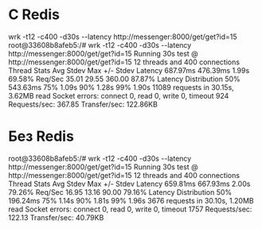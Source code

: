 # С Redis
wrk -t12 -c400 -d30s --latency http://messenger:8000/get/get?id=15
root@33608b8afeb5:/# wrk -t12 -c400 -d30s --latency http://messenger:8000/get/get?id=15
Running 30s test @ http://messenger:8000/get/get?id=15
  12 threads and 400 connections
  Thread Stats   Avg      Stdev     Max   +/- Stdev
    Latency   687.97ms  476.39ms   1.99s    69.58%
    Req/Sec    35.01     29.55   360.00     87.87%
  Latency Distribution
     50%  543.63ms
     75%    1.09s 
     90%    1.28s
     99%    1.90s 
  11089 requests in 30.15s, 3.62MB read
  Socket errors: connect 0, read 0, write 0, timeout 924
Requests/sec:    367.85
Transfer/sec:    122.86KB

# Без Redis
root@33608b8afeb5:/# wrk -t12 -c400 -d30s --latency http://messenger:8000/get/get?id=15
Running 30s test @ http://messenger:8000/get/get?id=15
  12 threads and 400 connections
  Thread Stats   Avg      Stdev     Max   +/- Stdev
    Latency   659.81ms  667.93ms   2.00s    79.26%
    Req/Sec    16.95     13.16    90.00     79.16%
  Latency Distribution
     50%  196.24ms
     75%    1.14s 
     90%    1.81s
     99%    1.96s
  3676 requests in 30.10s, 1.20MB read
  Socket errors: connect 0, read 0, write 0, timeout 1757
Requests/sec:    122.13
Transfer/sec:     40.79KB